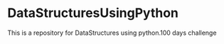 # DataStructuresUsingPython
This is a repository for DataStructures using python.100 days challenge 
